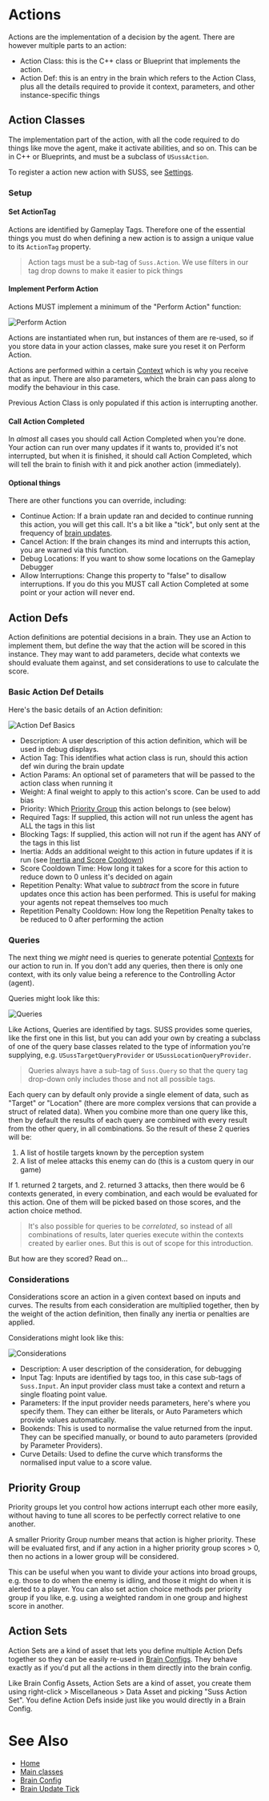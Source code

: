 # Actions

Actions are the implementation of a decision by the agent. There are however
multiple parts to an action:

* Action Class: this is the C++ class or Blueprint that implements the action.
* Action Def: this is an entry in the brain which refers to the Action Class, plus all the
  details required to provide it context, parameters, and other instance-specific things


## Action Classes

The implementation part of the action, with all the code required to do things
like move the agent, make it activate abilities, and so on. This can be in C++
or Blueprints, and must be a subclass of `USussAction`.

To register a action new action with SUSS, see [Settings](Settings.md).

### Setup

#### Set ActionTag

Actions are identified by Gameplay Tags. Therefore one of the essential things
you must do when defining a new action is to assign a unique value to its `ActionTag`
property.

> Action tags must be a sub-tag of `Suss.Action`. We use filters in our tag drop downs
> to make it easier to pick things

#### Implement Perform Action

Actions MUST implement a minimum of the "Perform Action" function:

![Perform Action](img/PerformAction.png)

Actions are instantiated when run, but instances of them are re-used, so if you 
store data in your action classes, make sure you reset it on Perform Action.

Actions are performed within a certain [Context](Contexts.md) which is why you receive 
that as input. There are also parameters, which the brain can pass along to 
modify the behaviour in this case.

Previous Action Class is only populated if this action is interrupting another.

#### Call Action Completed

In *almost* all cases you should call Action Completed when you're done. Your action
can run over many updates if it wants to, provided it's not interrupted, but when
it is finished, it should call Action Completed, which will tell the brain to 
finish with it and pick another action (immediately).

#### Optional things

There are other functions you can override, including:

* Continue Action: If a brain update ran and decided to continue running this
  action, you will get this call. It's a bit like a "tick", but only sent at the 
  frequency of [brain updates](BrainUpdate.md).
* Cancel Action: If the brain changes its mind and interrupts this action, you are warned
  via this function.
* Debug Locations: If you want to show some locations on the Gameplay Debugger
* Allow Interruptions: Change this property to "false" to disallow interruptions.
  If you do this you MUST call Action Completed at some point or your action will never end.
  
## Action Defs

Action definitions are potential decisions in a brain. They use an Action to implement
them, but define the way that the action will be scored in this instance. They
may want to add parameters, decide what contexts we should evaluate them 
against, and set considerations to use to calculate the score.

### Basic Action Def Details
Here's the basic details of an Action definition:

![Action Def Basics](img/ActionDefBasics.png)

* Description: A user description of this action definition, which will be used in debug displays.
* Action Tag: This identifies what action class is run, should this action def win during the brain update
* Action Params: An optional set of parameters that will be passed to the action class when running it
* Weight: A final weight to apply to this action's score. Can be used to add bias
* Priority: Which [Priority Group](#priority-group) this action belongs to (see below)
* Required Tags: If supplied, this action will not run unless the agent has ALL the tags in this list
* Blocking Tags: If supplied, this action will not run if the agent has ANY of the tags in this list
* Inertia: Adds an additional weight to this action in future updates if it is run (see [Inertia and Score Cooldown](Inertia.md))
* Score Cooldown Time: How long it takes for a score for this action to reduce down to 0 unless it's decided on again
* Repetition Penalty: What value to *subtract* from the score in future updates once this action has been performed.
   This is useful for making your agents not repeat themselves too much
* Repetition Penalty Cooldown: How long the Repetition Penalty takes to be reduced to 0 after performing the action

### Queries

The next thing we *might* need is queries to generate potential [Contexts](Contexts.md) for our
action to run in. If you don't add any queries, then there is only one context,
with its only value being a reference to the Controlling Actor (agent).

Queries might look like this:

![Queries](img/Queries.png)

Like Actions, Queries are identified by tags. SUSS provides some queries, like the
first one in this list, but you can add your own by creating a subclass of one
of the query base classes related to the type of information you're supplying,
e.g. `USussTargetQueryProvider` or `USussLocationQueryProvider`.

> Queries always have a sub-tag of `Suss.Query` so that the query tag drop-down only includes
> those and not all possible tags.

Each query can by default only provide a single element of data, such as "Target" or "Location"
(there are more complex versions that can provide a struct of related data).
When you combine more than one query like this, then by default the results of each 
query are combined with every result from the other query, in all combinations.
So the result of these 2 queries will be:

1. A list of hostile targets known by the perception system
2. A list of melee attacks this enemy can do (this is a custom query in our game)

If 1. returned 2 targets, and 2. returned 3 attacks, then there would be 6
contexts generated, in every combination, and each would be evaluated for this
action. One of them will be picked based on those scores, and the action choice method.

> It's also possible for queries to be *correlated*, so instead of all combinations
> of results, later queries execute within the contexts created by earlier ones.
> But this is out of scope for this introduction.

But how are they scored? Read on...

### Considerations

Considerations score an action in a given context based on inputs and curves.
The results from each consideration are multiplied together, then by the weight
of the action definition, then finally any inertia or penalties are applied.

Considerations might look like this:

![Considerations](img/Considerations.png)

* Description: A user description of the consideration, for debugging
* Input Tag: Inputs are identified by tags too, in this case sub-tags of `Suss.Input`. An input provider class
  must take a context and return a single floating point value.
* Parameters: If the input provider needs parameters, here's where you specify them.
  They can either be literals, or Auto Parameters which provide values automatically.
* Bookends: This is used to normalise the value returned from the input. They can 
  be specified manually, or bound to auto parameters (provided by Parameter Providers).
* Curve Details: Used to define the curve which transforms the normalised input value
  to a score value.

## Priority Group

Priority groups let you control how actions interrupt each other more easily,
without having to tune all scores to be perfectly correct relative to one another.

A smaller Priority Group number means that action is higher priority. These will be
evaluated first, and if any action in a higher priority group scores > 0, then no
actions in a lower group will be considered.

This can be useful when you want to divide your actions into broad groups, e.g. 
those to do when the enemy is idling, and those it might do when it is alerted
to a player. You can also set action choice methods per priority group if you 
like, e.g. using a weighted random in one group and highest score in another.

## Action Sets

Action Sets are a kind of asset that lets you define multiple Action Defs together
so they can be easily re-used in [Brain Configs](BrainConfig.md). They behave exactly 
as if you'd put all the actions in them directly into the brain config.

Like Brain Config Assets, Action Sets are a kind of asset, you create them
using right-click > Miscellaneous > Data Asset and picking "Suss Action Set".
You define Action Defs inside just like you would directly in a Brain Config.

# See Also

* [Home](../README.md)
* [Main classes](doc/MainClasses.md)
* [Brain Config](BrainConfig.md)
* [Brain Update Tick](BrainUpdate.md)